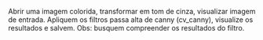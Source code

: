 Abrir uma imagem colorida, transformar em tom de cinza, visualizar imagem de entrada. Apliquem os filtros passa alta de canny (cv_canny), visualize os resultados e salvem. Obs: busquem compreender os resultados do filtro.

